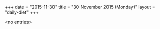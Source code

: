 +++
date = "2015-11-30"
title = "30 November 2015 (Monday)"
layout = "daily-diet"
+++

\<no entries\>